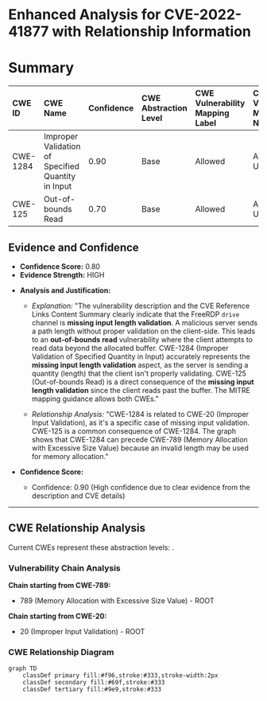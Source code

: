 # Enhanced Analysis for CVE-2022-41877 with Relationship Information

# Summary
| CWE ID    | CWE Name                                      | Confidence | CWE Abstraction Level | CWE Vulnerability Mapping Label | CWE-Vulnerability Mapping Notes |
| :--------- | :-------------------------------------------- | :--------- | :-------------------- | :------------------------------ | :------------------------------ |
| CWE-1284 | Improper Validation of Specified Quantity in Input | 0.90       | Base                  | Allowed                       | Acceptable-Use                  |
| CWE-125  | Out-of-bounds Read                          | 0.70       | Base                  | Allowed                       | Acceptable-Use                  |

## Evidence and Confidence

*   **Confidence Score:** 0.80
*   **Evidence Strength:** HIGH

- **Analysis and Justification:**
  - *Explanation:* "The vulnerability description and the CVE Reference Links Content Summary clearly indicate that the FreeRDP `drive` channel is **missing input length validation**. A malicious server sends a path length without proper validation on the client-side. This leads to an **out-of-bounds read** vulnerability where the client attempts to read data beyond the allocated buffer. CWE-1284 (Improper Validation of Specified Quantity in Input) accurately represents the **missing input length validation** aspect, as the server is sending a quantity (length) that the client isn't properly validating. CWE-125 (Out-of-bounds Read) is a direct consequence of the **missing input length validation** since the client reads past the buffer. The MITRE mapping guidance allows both CWEs."
  
  - *Relationship Analysis:* "CWE-1284 is related to CWE-20 (Improper Input Validation), as it's a specific case of missing input validation. CWE-125 is a common consequence of CWE-1284. The graph shows that CWE-1284 can precede CWE-789 (Memory Allocation with Excessive Size Value) because an invalid length may be used for memory allocation."

- **Confidence Score:**
  - Confidence: 0.90 (High confidence due to clear evidence from the description and CVE details)

---


## CWE Relationship Analysis

Current CWEs represent these abstraction levels: .


### Vulnerability Chain Analysis

**Chain starting from CWE-789:**
- 789 (Memory Allocation with Excessive Size Value) - ROOT


**Chain starting from CWE-20:**
- 20 (Improper Input Validation) - ROOT



### CWE Relationship Diagram

```mermaid
graph TD
    classDef primary fill:#f96,stroke:#333,stroke-width:2px
    classDef secondary fill:#69f,stroke:#333
    classDef tertiary fill:#9e9,stroke:#333
```
